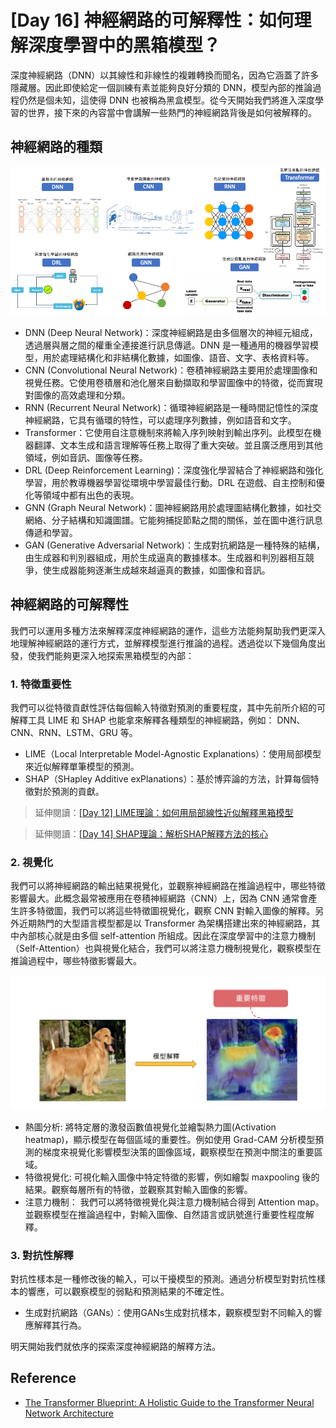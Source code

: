 # [Day 16] 神經網路的可解釋性：如何理解深度學習中的黑箱模型？

深度神經網路（DNN）以其線性和非線性的複雜轉換而聞名，因為它涵蓋了許多隱藏層。因此即使給定一個訓練有素並能夠良好分類的 DNN，模型內部的推論過程仍然是個未知，這使得 DNN 也被稱為黑盒模型。從今天開始我們將進入深度學習的世界，接下來的內容當中會講解一些熱門的神經網路背後是如何被解釋的。

## 神經網路的種類

![](./image/img16-1.png)

- DNN (Deep Neural Network)：深度神經網路是由多個層次的神經元組成，透過層與層之間的權重全連接進行訊息傳遞。DNN 是一種通用的機器學習模型，用於處理結構化和非結構化數據，如圖像、語音、文字、表格資料等。
- CNN (Convolutional Neural Network)：卷積神經網路主要用於處理圖像和視覺任務。它使用卷積層和池化層來自動擷取和學習圖像中的特徵，從而實現對圖像的高效處理和分類。
- RNN (Recurrent Neural Network)：循環神經網路是一種時間記憶性的深度神經網路，它具有循環的特性，可以處理序列數據，例如語音和文字。
- Transformer：它使用自注意機制來將輸入序列映射到輸出序列。此模型在機器翻譯、文本生成和語言理解等任務上取得了重大突破。並且廣泛應用到其他領域，例如音訊、圖像等任務。
- DRL (Deep Reinforcement Learning)：深度強化學習結合了神經網路和強化學習，用於教導機器學習從環境中學習最佳行動。DRL 在遊戲、自主控制和優化等領域中都有出色的表現。
- GNN (Graph Neural Network)：圖神經網路用於處理圖結構化數據，如社交網絡、分子結構和知識圖譜。它能夠捕捉節點之間的關係，並在圖中進行訊息傳遞和學習。
- GAN (Generative Adversarial Network)：生成對抗網路是一種特殊的結構，由生成器和判別器組成，用於生成逼真的數據樣本。生成器和判別器相互競爭，使生成器能夠逐漸生成越來越逼真的數據，如圖像和音訊。

## 神經網路的可解釋性
我們可以運用多種方法來解釋深度神經網路的運作，這些方法能夠幫助我們更深入地理解神經網路的運行方式，並解釋模型進行推論的過程。透過從以下幾個角度出發，使我們能夠更深入地探索黑箱模型的內部：

### 1. 特徵重要性
我們可以從特徵貢獻性評估每個輸入特徵對預測的重要程度，其中先前所介紹的可解釋工具 LIME 和 SHAP 也能拿來解釋各種類型的神經網路，例如： DNN、CNN、RNN、LSTM、GRU 等。

- LIME（Local Interpretable Model-Agnostic Explanations）：使用局部模型來近似解釋單筆模型的預測。
- SHAP（SHapley Additive exPlanations）：基於博弈論的方法，計算每個特徵對於預測的貢獻。

> 延伸閱讀：[[Day 12] LIME理論：如何用局部線性近似解釋黑箱模型](https://ithelp.ithome.com.tw/articles/10327698)

> 延伸閱讀：[[Day 14] SHAP理論：解析SHAP解釋方法的核心](https://ithelp.ithome.com.tw/articles/10329606)

### 2. 視覺化
我們可以將神經網路的輸出結果視覺化，並觀察神經網路在推論過程中，哪些特徵影響最大。此概念最常被應用在卷積神經網路（CNN）上，因為 CNN 通常會產生許多特徵圖，我們可以將這些特徵圖視覺化，觀察 CNN 對輸入圖像的解釋。另外近期熱門的大型語言模型都是以 Transformer 為架構搭建出來的神經網路，其中內部核心就是由多個 self-attention 所組成。因此在深度學習中的注意力機制（Self-Attention）也與視覺化結合，我們可以將注意力機制視覺化，觀察模型在推論過程中，哪些特徵影響最大。

![](./image/img16-2.png)

- 熱圖分析: 將特定層的激發函數值視覺化並繪製熱力圖(Activation heatmap)，顯示模型在每個區域的重要性。例如使用 Grad-CAM 分析模型預測的梯度來視覺化影響模型決策的圖像區域，觀察模型在預測中關注的重要區域。
- 特徵視覺化: 可視化輸入圖像中特定特徵的影響，例如繪製 maxpooling 後的結果。觀察每層所有的特徵，並觀察其對輸入圖像的影響。
- 注意力機制： 我們可以將特徵視覺化與注意力機制結合得到 Attention map。並觀察模型在推論過程中，對輸入圖像、自然語言或訊號進行重要性程度解釋。

### 3. 對抗性解釋
對抗性樣本是一種修改後的輸入，可以干擾模型的預測。通過分析模型對對抗性樣本的響應，可以觀察模型的弱點和預測結果的不確定性。

- 生成對抗網路（GANs）：使用GANs生成對抗樣本，觀察模型對不同輸入的響應解釋其行為。


明天開始我們就依序的探索深度神經網路的解釋方法。


## Reference
- [The Transformer Blueprint: A Holistic Guide to the Transformer Neural Network Architecture](https://deeprevision.github.io/posts/001-transformer/?fbclid=IwAR3TDtqY0ysRL6NCQunhfGoBCPz8UGNvbBbKZcxRUdxFWF7j6gCRcHDs10M)

